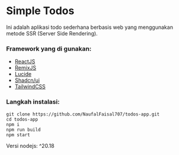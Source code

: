 # Simple Todos

Ini adalah aplikasi todo sederhana berbasis web yang menggunakan metode SSR (Server Side Rendering).

### Framework yang di gunakan:

- [ReactJS](https://react.dev/)
- [RemixJS](https://remix.run/)
- [Lucide](https://lucide.dev/)
- [Shadcn/ui](https://ui.shadcn.com/)
- [TailwindCSS](https://tailwindcss.com/)

### Langkah instalasi:

```
git clone https://github.com/NaufalFaisal707/todos-app.git
cd todos-app
npm i
npm run build
npm start
```

Versi nodejs: ^20.18
